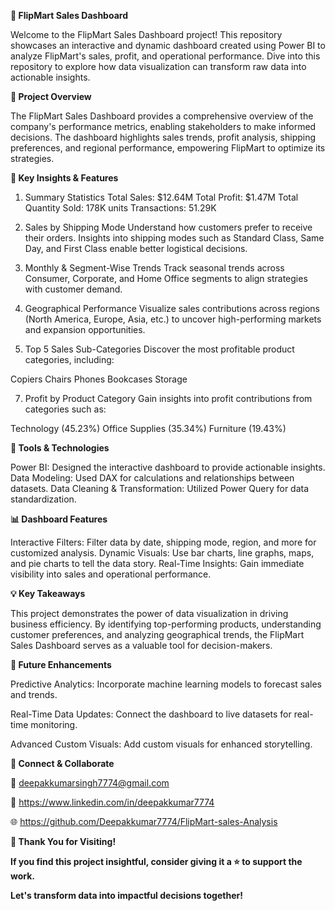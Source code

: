 **🌟 FlipMart Sales Dashboard**

Welcome to the FlipMart Sales Dashboard project! This repository showcases an interactive and dynamic dashboard created using Power BI to analyze FlipMart's sales, profit, and operational performance. Dive into this repository to explore how data visualization can transform raw data into actionable insights.


**📌 Project Overview**

The FlipMart Sales Dashboard provides a comprehensive overview of the company's performance metrics, enabling stakeholders to make informed decisions. The dashboard highlights sales trends, profit analysis, shipping preferences, and regional performance, empowering FlipMart to optimize its strategies.


**🔑 Key Insights & Features**

1. Summary Statistics
Total Sales: $12.64M
Total Profit: $1.47M
Total Quantity Sold: 178K units
Transactions: 51.29K

3. Sales by Shipping Mode
Understand how customers prefer to receive their orders. Insights into shipping modes such as Standard Class, Same Day, and First Class enable better logistical decisions.

4. Monthly & Segment-Wise Trends
Track seasonal trends across Consumer, Corporate, and Home Office segments to align strategies with customer demand.

5. Geographical Performance
Visualize sales contributions across regions (North America, Europe, Asia, etc.) to uncover high-performing markets and expansion opportunities.

6. Top 5 Sales Sub-Categories
Discover the most profitable product categories, including:

Copiers
Chairs
Phones
Bookcases
Storage

7. Profit by Product Category
Gain insights into profit contributions from categories such as:

Technology (45.23%)
Office Supplies (35.34%)
Furniture (19.43%)


**🚀 Tools & Technologies**

Power BI: Designed the interactive dashboard to provide actionable insights.
Data Modeling: Used DAX for calculations and relationships between datasets.
Data Cleaning & Transformation: Utilized Power Query for data standardization.


**📊 Dashboard Features**

Interactive Filters: Filter data by date, shipping mode, region, and more for customized analysis.
Dynamic Visuals: Use bar charts, line graphs, maps, and pie charts to tell the data story.
Real-Time Insights: Gain immediate visibility into sales and operational performance.


**💡 Key Takeaways**

This project demonstrates the power of data visualization in driving business efficiency. By identifying top-performing products, understanding customer preferences, and analyzing geographical trends, the FlipMart Sales Dashboard serves as a valuable tool for decision-makers.


**🌟 Future Enhancements**

Predictive Analytics: Incorporate machine learning models to forecast sales and trends.

Real-Time Data Updates: Connect the dashboard to live datasets for real-time monitoring.

Advanced Custom Visuals: Add custom visuals for enhanced storytelling.


**🤝 Connect & Collaborate**

📧 deepakkumarsingh7774@gmail.com

🔗 https://www.linkedin.com/in/deepakkumar7774 

🌐 https://github.com/Deepakkumar7774/FlipMart-sales-Analysis


**🙌 Thank You for Visiting!**

**If you find this project insightful, consider giving it a ⭐ to support the work.**

**Let's transform data into impactful decisions together!**
